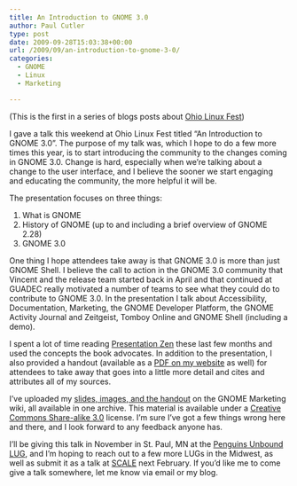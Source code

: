 ```yaml
---
title: An Introduction to GNOME 3.0
author: Paul Cutler
type: post
date: 2009-09-28T15:03:38+00:00
url: /2009/09/an-introduction-to-gnome-3-0/
categories:
  - GNOME
  - Linux
  - Marketing

---
```

(This is the first in a series of blogs posts about [Ohio Linux Fest][1])

I gave a talk this weekend at Ohio Linux Fest titled &#8220;An Introduction to GNOME 3.0&#8221;. The purpose of my talk was, which I hope to do a few more times this year, is to start introducing the community to the changes coming in GNOME 3.0. Change is hard, especially when we&#8217;re talking about a change to the user interface, and I believe the sooner we start engaging and educating the community, the more helpful it will be.

The presentation focuses on three things:

  1. What is GNOME
  2. History of GNOME (up to and including a brief overview of GNOME 2.28)
  3. GNOME 3.0

One thing I hope attendees take away is that GNOME 3.0 is more than just GNOME Shell. I believe the call to action in the GNOME 3.0 community that Vincent and the release team started back in April and that continued at GUADEC really motivated a number of teams to see what they could do to contribute to GNOME 3.0. In the presentation I talk about Accessibility, Documentation, Marketing, the GNOME Developer Platform, the GNOME Activity Journal and Zeitgeist, Tomboy Online and GNOME Shell (including a demo).

I spent a lot of time reading [Presentation Zen][2] these last few months and used the concepts the book advocates. In addition to the presentation, I also provided a handout (available as a [PDF on my website][3] as well) for attendees to take away that goes into a little more detail and cites and attributes all of my sources.

I&#8217;ve uploaded my [slides, images, and the handout][4] on the GNOME Marketing wiki, all available in one archive. This material is available under a [Creative Commons Share-alike 3.0][5] license. I&#8217;m sure I&#8217;ve got a few things wrong here and there, and I look forward to any feedback anyone has.

I&#8217;ll be giving this talk in November in St. Paul, MN at the [Penguins Unbound LUG][6], and I&#8217;m hoping to reach out to a few more LUGs in the Midwest, as well as submit it as a talk at [SCALE][7] next February. If you&#8217;d like me to come give a talk somewhere, let me know via email or my blog.

 [1]: http://www.ohiolinux.org/
 [2]: http://www.presentationzen.com/
 [3]: http://www.paulcutler.org/download/intrognome3.pdf
 [4]: http://live.gnome.org/GnomeMarketing/MarketingMaterial?action=AttachFile&do=view&target=GNOME3presentation.tar.gz
 [5]: http://creativecommons.org/licenses/by-sa/3.0/
 [6]: http://www.penguinsunbound.org/
 [7]: http://www.socallinuxexpo.org/